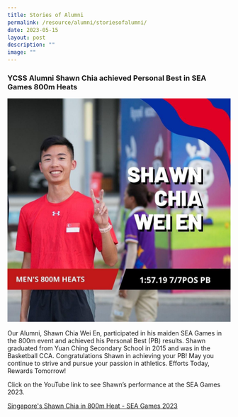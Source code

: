 ```yaml
---
title: Stories of Alumni
permalink: /resource/alumni/storiesofalumni/
date: 2023-05-15
layout: post
description: ""
image: ""
---
```

### YCSS Alumni Shawn Chia achieved Personal Best in SEA Games 800m Heats

![](/images/alumni_shawn%20chia%20wei%20en.jpeg)

Our Alumni, Shawn Chia Wei En, participated in his maiden SEA Games in the 800m event and achieved his Personal Best (PB) results. Shawn graduated from Yuan Ching Secondary School in 2015 and was in the Basketball CCA. Congratulations Shawn in achieving your PB! May you continue to strive and pursue your passion in athletics. Efforts Today, Rewards Tomorrow! 

Click on the YouTube link to see Shawn’s performance at the SEA Games 2023.

[Singapore's Shawn Chia in 800m Heat - SEA Games 2023](https://youtu.be/7kHQwmwVoSQ)
